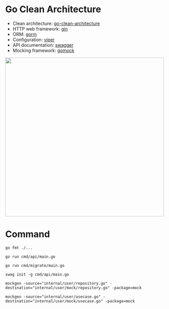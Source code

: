 # Go Clean Architecture

- Clean architecture: [go-clean-architecture](https://blog.cleancoder.com/uncle-bob/2012/08/13/the-clean-architecture.html)
- HTTP web framework: [gin](https://github.com/gin-gonic/gin)
- ORM: [gorm](https://github.com/go-gorm/gorm)
- Configuration: [viper](https://github.com/spf13/viper)
- API documentation: [swagger](https://github.com/swaggo/swag)
- Mocking framework: [gomock](https://github.com/golang/mock)

<img src="https://blog.cleancoder.com/uncle-bob/images/2012-08-13-the-clean-architecture/CleanArchitecture.jpg" width="500"/>


# Command
```
go fmt ./...

go run cmd/api/main.go

go run cmd/migrate/main.go

swag init -g cmd/api/main.go

mockgen -source="internal/user/repository.go" -destination="internal/user/mock/repository.go" -package=mock

mockgen -source="internal/user/usecase.go" -destination="internal/user/mock/usecase.go" -package=mock

```